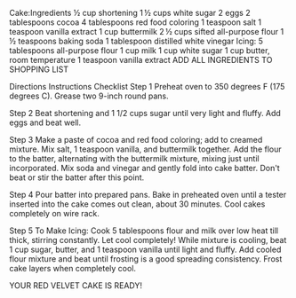Cake:Ingredients
½ cup shortening
1 ½ cups white sugar
2 eggs
2 tablespoons cocoa
4 tablespoons red food coloring
1 teaspoon salt
1 teaspoon vanilla extract
1 cup buttermilk
2 ½ cups sifted all-purpose flour
1 ½ teaspoons baking soda
1 tablespoon distilled white vinegar
Icing:
5 tablespoons all-purpose flour
1 cup milk
1 cup white sugar
1 cup butter, room temperature
1 teaspoon vanilla extract
ADD ALL INGREDIENTS TO SHOPPING LIST 


Directions Instructions Checklist
Step 1
Preheat oven to 350 degrees F (175 degrees C). Grease two 9-inch round pans.

Step 2
Beat shortening and 1 1/2 cups sugar until very light and fluffy. Add eggs and beat well.

Step 3
Make a paste of cocoa and red food coloring; add to creamed mixture. Mix salt, 1 teaspoon vanilla, and buttermilk together. Add the flour to the batter, alternating with the buttermilk mixture, mixing just until incorporated. Mix soda and vinegar and gently fold into cake batter. Don't beat or stir the batter after this point.

Step 4
Pour batter into prepared pans. Bake in preheated oven until a tester inserted into the cake comes out clean, about 30 minutes. Cool cakes completely on wire rack.

Step 5
To Make Icing: Cook 5 tablespoons flour and milk over low heat till thick, stirring constantly. Let cool completely! While mixture is cooling, beat 1 cup sugar, butter, and 1 teaspoon vanilla until light and fluffy. Add cooled flour mixture and beat until frosting is a good spreading consistency. Frost cake layers when completely cool.


YOUR RED VELVET CAKE IS READY!
